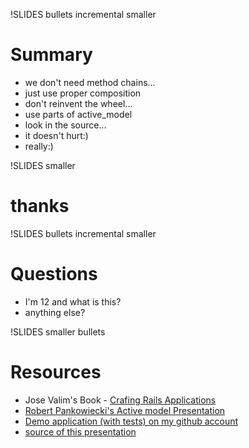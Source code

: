 !SLIDES bullets incremental smaller
# Summary

* we don't need method chains...
* just use proper composition
* don't reinvent the wheel...
* use parts of active_model 
* look in the source...
* it doesn't hurt:)
* really:)

!SLIDES smaller
# thanks

!SLIDES bullets incremental smaller
# Questions

* I'm 12 and what is this?
* anything else?

!SLIDES smaller bullets
# Resources

* Jose Valim's Book - [Crafing Rails Applications](http://pragprog.com/titles/jvrails/crafting-rails-applications)
* [Robert Pankowiecki's Active model Presentation](http://drug-activemodel-presentation.heroku.com/)
* [Demo application (with tests) on my github account](https://github.com/mehowte/file_record)
* [source of this presentation](https://github.com/mehowte/active_model_krug_1_3_2011)
